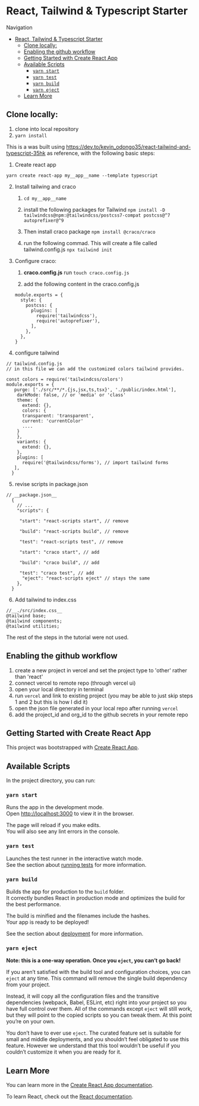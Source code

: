 # React, Tailwind & Typescript Starter


Navigation
- [React, Tailwind & Typescript Starter](#react-tailwind--typescript-starter)
  - [Clone locally:](#clone-locally)
  - [Enabling the github workflow](#enabling-the-github-workflow)
  - [Getting Started with Create React App](#getting-started-with-create-react-app)
  - [Available Scripts](#available-scripts)
    - [`yarn start`](#yarn-start)
    - [`yarn test`](#yarn-test)
    - [`yarn build`](#yarn-build)
    - [`yarn eject`](#yarn-eject)
  - [Learn More](#learn-more)

## Clone locally:
1. clone into local repository
2. `yarn install`

This is a was built using https://dev.to/kevin_odongo35/react-tailwind-and-typescript-35hk as reference, with the following basic steps:

1. Create react app
```
yarn create react-app my__app__name --template typescript
```

2. Install tailwing and craco


    1. `cd my__app__name`

    2. install the following packages for Tailwind
    `npm install -D tailwindcss@npm:@tailwindcss/postcss7-compat postcss@^7 autoprefixer@^9`

    3. Then install craco package
     `npm install @craco/craco`

    4. run the following commad. This will create a file called tailwind.config.js
    `npx tailwind init`


3. Configure craco:

    1. __craco.config.js__
     run `touch craco.config.js`

    2. add the following content in the craco.config.js
    ```
    module.exports = {
      style: {
        postcss: {
          plugins: [
            require('tailwindcss'),
            require('autoprefixer'),
          ],
        },
      },
    }
    ```


4. configure tailwind
```
// tailwind.config.js
// in this file we can add the customized colors tailwind provides.

const colors = require('tailwindcss/colors')
module.exports = {
   purge: ['./src/**/*.{js,jsx,ts,tsx}', './public/index.html'],
    darkMode: false, // or 'media' or 'class'
    theme: {
      extend: {},
      colors: {
      transparent: 'transparent',
      current: 'currentColor'
      ....
    }
    },
    variants: {
      extend: {},
    },
    plugins: [
      require('@tailwindcss/forms'), // import tailwind forms
   ],
  }
```
5. revise scripts in package.json
```
// __package.json__
  {
    // ...
    "scripts": {

     "start": "react-scripts start", // remove

     "build": "react-scripts build", // remove

     "test": "react-scripts test", // remove

     "start": "craco start", // add

     "build": "craco build", // add

     "test": "craco test", // add
      "eject": "react-scripts eject" // stays the same
    },
  }
```
6. Add tailwind to index.css
```
//__./src/index.css__
@tailwind base;
@tailwind components;
@tailwind utilities;
```

The rest of the steps in the tutorial were not used. 

## Enabling the github workflow 
1. create a new project in vercel and set the project type to 'other' rather than 'react'
2. connect vercel to remote repo (through vercel ui)
3. open your local directory in terminal 
4. run `vercel` and link to existing project (you may be able to just skip steps 1 and 2 but this is how I did it)
5. open the json file generated in your local repo after running `vercel`
6. add the project_id and org_id to the github secrets in your remote repo 

## Getting Started with Create React App

This project was bootstrapped with [Create React App](https://github.com/facebook/create-react-app).

## Available Scripts

In the project directory, you can run:

### `yarn start`

Runs the app in the development mode.\
Open [http://localhost:3000](http://localhost:3000) to view it in the browser.

The page will reload if you make edits.\
You will also see any lint errors in the console.

### `yarn test`

Launches the test runner in the interactive watch mode.\
See the section about [running tests](https://facebook.github.io/create-react-app/docs/running-tests) for more information.

### `yarn build`

Builds the app for production to the `build` folder.\
It correctly bundles React in production mode and optimizes the build for the best performance.

The build is minified and the filenames include the hashes.\
Your app is ready to be deployed!

See the section about [deployment](https://facebook.github.io/create-react-app/docs/deployment) for more information.

### `yarn eject`

**Note: this is a one-way operation. Once you `eject`, you can’t go back!**

If you aren’t satisfied with the build tool and configuration choices, you can `eject` at any time. This command will remove the single build dependency from your project.

Instead, it will copy all the configuration files and the transitive dependencies (webpack, Babel, ESLint, etc) right into your project so you have full control over them. All of the commands except `eject` will still work, but they will point to the copied scripts so you can tweak them. At this point you’re on your own.

You don’t have to ever use `eject`. The curated feature set is suitable for small and middle deployments, and you shouldn’t feel obligated to use this feature. However we understand that this tool wouldn’t be useful if you couldn’t customize it when you are ready for it.

## Learn More

You can learn more in the [Create React App documentation](https://facebook.github.io/create-react-app/docs/getting-started).

To learn React, check out the [React documentation](https://reactjs.org/).
